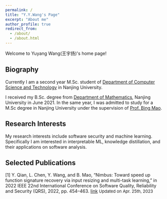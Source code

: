 ```yaml
---
permalink: /
title: "Y.Y.Wang's Page"
excerpt: "About me"
author_profile: true
redirect_from: 
  - /about/
  - /about.html
---
```


Welcome to Yuyang Wang(王宇扬)'s home page! 

Biography
------
Currently I am a second year M.Sc. student of [Department of Computer Science and Technology](https://cs.nju.edu.cn/) in Nanjing University.

I received my B.Sc. degree from [Department of Mathematics](https://math.nju.edu.cn/), Nanjing University in June 2021. In the same year, I was admitted to study for a M.Sc degree in Nanjing University under the supervision of [Prof. Bing Mao](https://cs.nju.edu.cn/58/1f/c2639a153631/page.htm).

Research Interests
------
My research interests include software security and machine learning. Specifically I am interested in interpretable ML, knowledge distillation, and their applications on software analysis.

Selected Publications
------
\[1\] Y. Qian, L. Chen, Y. Wang, and B. Mao, “Nimbus: Toward speed up function signature recovery via input resizing and multi-task learning,” in 2022 IEEE 22nd International Conference on Software Quality, Reliability and Security (QRS), 2022, pp. 454–463. [link](https://doi.org/10.1109/QRS57517.2022.00053)
<font size="2">Updated on Apr. 25th, 2023</font><br />
